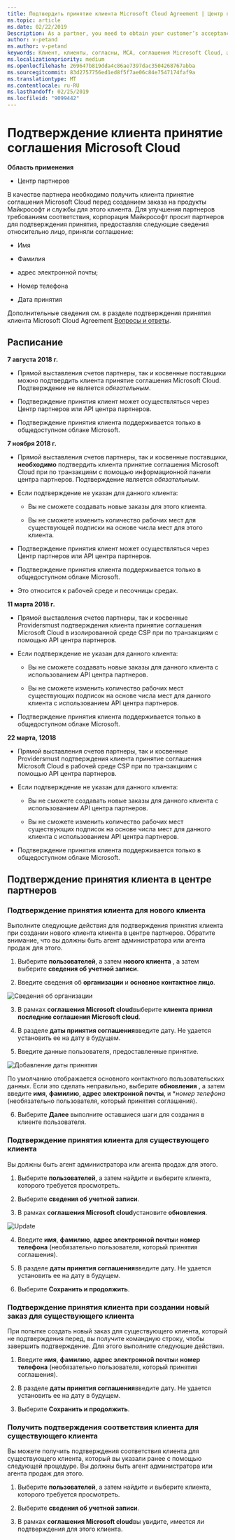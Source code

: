 ```yaml
---
title: Подтвердить принятие клиента Microsoft Cloud Agreement | Центр партнеров
ms.topic: article
ms.date: 02/22/2019
Description: As a partner, you need to obtain your customer’s acceptance of the Microsoft Cloud Agreement before you can order Microsoft products and services for that customer. To better help partners meet compliance requirements, Microsoft asks partners to confirm acceptance by providing certain details regarding the person who accepted the agreement.
author: v-petand
ms.author: v-petand
keywords: Клиент, клиенты, согласны, MCA, соглашения Microsoft Cloud, шаблоны соглашений с клиентами
ms.localizationpriority: medium
ms.openlocfilehash: 269647b819dda4c86ae7397dac3504268767abba
ms.sourcegitcommit: 83d2757756ed1ed8f5f7ae06c84e7547174faf9a
ms.translationtype: MT
ms.contentlocale: ru-RU
ms.lasthandoff: 02/25/2019
ms.locfileid: "9099442"
---
```

# <a name="confirm-customer-acceptance-of-the-microsoft-cloud-agreement"></a>Подтверждение клиента принятие соглашения Microsoft Cloud

**Область применения**
-  Центр партнеров

В качестве партнера необходимо получить клиента принятие соглашения Microsoft Cloud перед созданием заказа на продукты Майкрософт и службы для этого клиента. Для улучшения партнеров требованиям соответствия, корпорация Майкрософт просит партнеров для подтверждения принятия, предоставляя следующие сведения относительно лицо, приняли соглашение: 

-   Имя

-   Фамилия

-   адрес электронной почты;

-   Номер телефона

-   Дата принятия

Дополнительные сведения см. в разделе подтверждения принятия клиента Microsoft Cloud Agreement [Вопросы и ответы](https://docs.microsoft.com/en-us/partner-center/confirm-consent-faq).

## <a name="schedule"></a>Расписание

**7 августа 2018 г.**

-   Прямой выставления счетов партнеры, так и косвенные поставщики можно подтвердить клиента принятие соглашения Microsoft Cloud. Подтверждение не является *обязательным*.

-   Подтверждение принятия клиент может осуществляться через Центр партнеров или API центра партнеров.

-   Подтверждение принятия клиента поддерживается только в общедоступном облаке Microsoft.


**7 ноября 2018 г.**

-   Прямой выставления счетов партнеры, так и косвенные поставщики, **необходимо** подтвердить клиента принятие соглашения Microsoft Cloud при по транзакциям с помощью информационной панели центра партнеров. Подтверждение является *обязательным*.

-   Если подтверждение не указан для данного клиента:

    -   Вы не сможете создавать новые заказы для этого клиента.

    -   Вы не сможете изменить количество рабочих мест для существующей подписки на основе числа мест для этого клиента.

-   Подтверждение принятия клиент может осуществляться через Центр партнеров или API центра партнеров.

-   Подтверждение принятия клиента поддерживается только в общедоступном облаке Microsoft.

-   Это относится к рабочей среде и песочницы средах.

**11 марта 2018 г.**

- Прямой выставления счетов партнеры, так и косвенные Providersmust подтверждения клиента принятие соглашения Microsoft Cloud в изолированной среде CSP при по транзакциям с помощью API центра партнеров.
- Если подтверждение не указан для данного клиента:

    - Вы не сможете создавать новые заказы для данного клиента с использованием API центра партнеров.
 
    - Вы не сможете изменить количество рабочих мест существующих подписок на основе числа мест для данного клиента с использованием API центра партнеров.
- Подтверждение принятия клиента поддерживается только в общедоступном облаке Microsoft. 

**22 марта, 12018**

- Прямой выставления счетов партнеры, так и косвенные Providersmust подтверждения клиента принятие соглашения Microsoft Cloud в рабочей среде CSP при по транзакциям с помощью API центра партнеров.

- Если подтверждение не указан для данного клиента:
  - Вы не сможете создавать новые заказы для данного клиента с использованием API центра партнеров.

  - Вы не сможете изменить количество рабочих мест существующих подписок на основе числа мест для данного клиента с использованием API центра партнеров.
-  Подтверждение принятия клиента поддерживается только в общедоступном облаке Microsoft.







## <a name="confirming-customer-acceptance-in-partner-center"></a>Подтверждение принятия клиента в центре партнеров

### <a name="confirm-customer-acceptance-for-a-new-customer"></a>Подтверждение принятия клиента для нового клиента

Выполните следующие действия для подтверждения принятия клиента при создании нового клиента клиента в центре партнеров. Обратите внимание, что вы должны быть агент администратора или агента продаж для этого.
 
1.  Выберите **пользователей**, а затем **нового клиента** , а затем выберите **сведения об учетной записи**.

2.  Введите сведения об **организации** и **основное контактное лицо**.

![Сведения об организации](images/mca/mca1.png)

3.  В рамках **соглашения Microsoft cloud**выберите **клиента принял последние соглашения Microsoft cloud**. 

4.  В разделе **даты принятия соглашения**введите дату. Не удается установить ее на дату в будущем.

5.  Введите данные пользователя, предоставленные принятие. 

![Добавление даты принятия](images/mca/MCA3.png)

По умолчанию отображается основного контактного пользовательских данных. Если это сделать неправильно, выберите **обновления** , а затем введите **имя**, **фамилию**, **адрес электронной почты**, и **номер телефона* (необязательно пользователя, который принятия соглашения).

6.  Выберите **Далее** выполните оставшиеся шаги для создания в клиенте пользователя.

### <a name="confirm-customer-acceptance-for-an-existing-customer"></a>Подтверждение принятия клиента для существующего клиента

Вы должны быть агент администратора или агента продаж для этого. 

1.  Выберите **пользователей**, а затем найдите и выберите клиента, которого требуется просмотреть. 

2.  Выберите **сведения об учетной записи**.

3.  В рамках **соглашения Microsoft cloud**установите **обновления**.

![Update](images/mca/mca4.png)

4.  Введите **имя**, **фамилию**, **адрес электронной почты**и **номер телефона** (необязательно пользователя, который принятия соглашения).

5.  В разделе **даты принятия соглашения**введите дату. Не удается установить ее на дату в будущем.

6.  Выберите **Сохранить и продолжить**.

### <a name="confirm-customer-acceptance-while-creating-new-order-for-an-existing-customer"></a>Подтверждение принятия клиента при создании новый заказ для существующего клиента

При попытке создать новый заказ для существующего клиента, который не подтверждения перед, вы получите командную строку, чтобы завершить подтверждение. Для этого выполните следующие действия. 

1.  Введите **имя**, **фамилию**, **адрес электронной почты**и **номер телефона** (необязательно пользователя, который принятия соглашения).

2.  В разделе **даты принятия соглашения**введите дату. Не удается установить ее на дату в будущем.

3.  Выберите **Сохранить и продолжить**.


### <a name="retrieve-confirmation-of-customer-acceptance-for-an-existing-customer"></a>Получить подтверждения соответствия клиента для существующего клиента

Вы можете получить подтверждения соответствия клиента для существующего клиента, который вы указали ранее с помощью следующей процедуре. Вы должны быть агент администратора или агента продаж для этого. 

1.  Выберите **пользователей**, а затем найдите и выберите клиента, которого требуется просмотреть. 

2.  Выберите **сведения об учетной записи**.

3.  В рамках **соглашения Microsoft cloud**вы увидите, имеется ли подтверждения для этого клиента.

